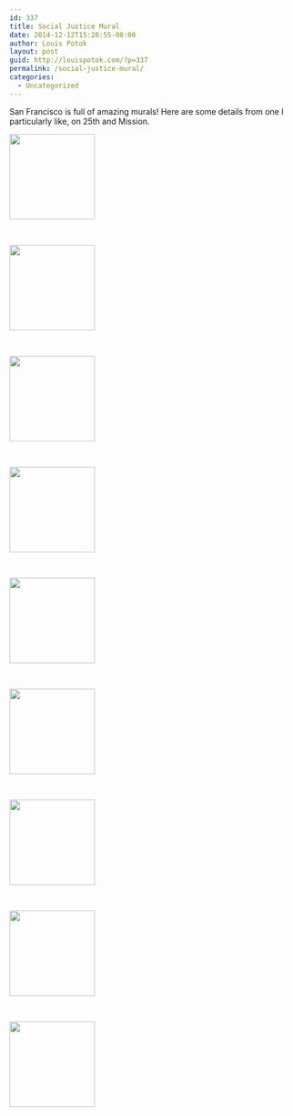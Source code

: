 ```yaml
---
id: 337
title: Social Justice Mural
date: 2014-12-12T15:28:55-08:00
author: Louis Potok
layout: post
guid: http://louispotok.com/?p=337
permalink: /social-justice-mural/
categories:
  - Uncategorized
---
```

San Francisco is full of amazing murals! Here are some details from one I particularly like, on 25th and Mission.

<div id='gallery-1' class='gallery galleryid-337 gallery-columns-1 gallery-size-thumbnail'>
  <dl class='gallery-item'>
    <dt class='gallery-icon landscape'>
      <a href='https://louispotok.com/social-justice-mural/2014-12-10-09-11-39/'><img width="150" height="150" src="http://louispotok.com/wp-content/uploads/2014/12/2014-12-10-09.11.39-150x150.jpg" class="attachment-thumbnail size-thumbnail" alt="" loading="lazy" /></a>
    </dt>
  </dl>
  
  <br style="clear: both" />
  
  <dl class='gallery-item'>
    <dt class='gallery-icon landscape'>
      <a href='https://louispotok.com/social-justice-mural/2014-12-10-09-11-47/'><img width="150" height="150" src="http://louispotok.com/wp-content/uploads/2014/12/2014-12-10-09.11.47-150x150.jpg" class="attachment-thumbnail size-thumbnail" alt="" loading="lazy" /></a>
    </dt>
  </dl>
  
  <br style="clear: both" />
  
  <dl class='gallery-item'>
    <dt class='gallery-icon landscape'>
      <a href='https://louispotok.com/social-justice-mural/2014-12-10-09-12-18/'><img width="150" height="150" src="http://louispotok.com/wp-content/uploads/2014/12/2014-12-10-09.12.18-150x150.jpg" class="attachment-thumbnail size-thumbnail" alt="" loading="lazy" /></a>
    </dt>
  </dl>
  
  <br style="clear: both" />
  
  <dl class='gallery-item'>
    <dt class='gallery-icon landscape'>
      <a href='https://louispotok.com/social-justice-mural/2014-12-10-09-12-36/'><img width="150" height="150" src="http://louispotok.com/wp-content/uploads/2014/12/2014-12-10-09.12.36-150x150.jpg" class="attachment-thumbnail size-thumbnail" alt="" loading="lazy" /></a>
    </dt>
  </dl>
  
  <br style="clear: both" />
  
  <dl class='gallery-item'>
    <dt class='gallery-icon landscape'>
      <a href='https://louispotok.com/social-justice-mural/2014-12-10-09-12-56/'><img width="150" height="150" src="http://louispotok.com/wp-content/uploads/2014/12/2014-12-10-09.12.56-150x150.jpg" class="attachment-thumbnail size-thumbnail" alt="" loading="lazy" /></a>
    </dt>
  </dl>
  
  <br style="clear: both" />
  
  <dl class='gallery-item'>
    <dt class='gallery-icon landscape'>
      <a href='https://louispotok.com/social-justice-mural/2014-12-10-09-13-08/'><img width="150" height="150" src="http://louispotok.com/wp-content/uploads/2014/12/2014-12-10-09.13.08-150x150.jpg" class="attachment-thumbnail size-thumbnail" alt="" loading="lazy" /></a>
    </dt>
  </dl>
  
  <br style="clear: both" />
  
  <dl class='gallery-item'>
    <dt class='gallery-icon landscape'>
      <a href='https://louispotok.com/social-justice-mural/2014-12-10-09-13-25/'><img width="150" height="150" src="http://louispotok.com/wp-content/uploads/2014/12/2014-12-10-09.13.25-150x150.jpg" class="attachment-thumbnail size-thumbnail" alt="" loading="lazy" /></a>
    </dt>
  </dl>
  
  <br style="clear: both" />
  
  <dl class='gallery-item'>
    <dt class='gallery-icon landscape'>
      <a href='https://louispotok.com/social-justice-mural/2014-12-10-09-12-48/'><img width="150" height="150" src="http://louispotok.com/wp-content/uploads/2014/12/2014-12-10-09.12.48-150x150.jpg" class="attachment-thumbnail size-thumbnail" alt="" loading="lazy" /></a>
    </dt>
  </dl>
  
  <br style="clear: both" />
  
  <dl class='gallery-item'>
    <dt class='gallery-icon landscape'>
      <a href='https://louispotok.com/social-justice-mural/2014-12-10-09-13-43/'><img width="150" height="150" src="http://louispotok.com/wp-content/uploads/2014/12/2014-12-10-09.13.43-150x150.jpg" class="attachment-thumbnail size-thumbnail" alt="" loading="lazy" /></a>
    </dt>
  </dl>
  
  <br style="clear: both" />
</div>